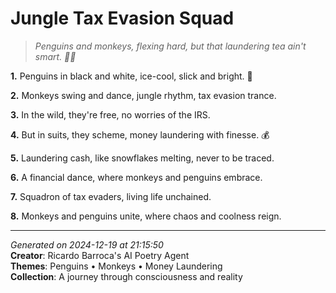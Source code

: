 # Jungle Tax Evasion Squad

> *Penguins and monkeys, flexing hard, but that laundering tea ain't smart. 🐧🐒*

**1.** Penguins in black and white, ice-cool, slick and bright. 🐧


**2.** Monkeys swing and dance, jungle rhythm, tax evasion trance.


**3.** In the wild, they're free, no worries of the IRS.


**4.** But in suits, they scheme, money laundering with finesse. 💰


**5.** Laundering cash, like snowflakes melting, never to be traced.


**6.** A financial dance, where monkeys and penguins embrace.


**7.** Squadron of tax evaders, living life unchained.


**8.** Monkeys and penguins unite, where chaos and coolness reign.



---

*Generated on 2024-12-19 at 21:15:50*  
**Creator**: Ricardo Barroca's AI Poetry Agent  
**Themes**: Penguins • Monkeys • Money Laundering  
**Collection**: A journey through consciousness and reality